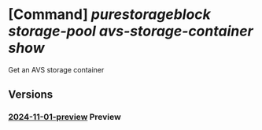 # [Command] _purestorageblock storage-pool avs-storage-container show_

Get an AVS storage container

## Versions

### [2024-11-01-preview](/Resources/mgmt-plane/L3N1YnNjcmlwdGlvbnMve30vcmVzb3VyY2Vncm91cHMve30vcHJvdmlkZXJzL3B1cmVzdG9yYWdlLmJsb2NrL3N0b3JhZ2Vwb29scy97fS9hdnNzdG9yYWdlY29udGFpbmVycy97fQ==/2024-11-01-preview.xml) **Preview**

<!-- mgmt-plane /subscriptions/{}/resourcegroups/{}/providers/purestorage.block/storagepools/{}/avsstoragecontainers/{} 2024-11-01-preview -->
